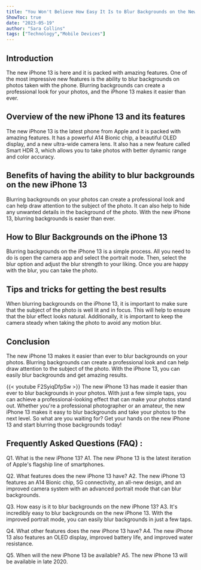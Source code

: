 ```yaml
---
title: "You Won't Believe How Easy It Is to Blur Backgrounds on the New iPhone 13!"
ShowToc: true 
date: "2023-05-19"
author: "Sara Collins" 
tags: ["Technology","Mobile Devices"]
---
```

## Introduction

The new iPhone 13 is here and it is packed with amazing features. One of the most impressive new features is the ability to blur backgrounds on photos taken with the phone. Blurring backgrounds can create a professional look for your photos, and the iPhone 13 makes it easier than ever.

## Overview of the new iPhone 13 and its features

The new iPhone 13 is the latest phone from Apple and it is packed with amazing features. It has a powerful A14 Bionic chip, a beautiful OLED display, and a new ultra-wide camera lens. It also has a new feature called Smart HDR 3, which allows you to take photos with better dynamic range and color accuracy.

## Benefits of having the ability to blur backgrounds on the new iPhone 13

Blurring backgrounds on your photos can create a professional look and can help draw attention to the subject of the photo. It can also help to hide any unwanted details in the background of the photo. With the new iPhone 13, blurring backgrounds is easier than ever.

## How to Blur Backgrounds on the iPhone 13

Blurring backgrounds on the iPhone 13 is a simple process. All you need to do is open the camera app and select the portrait mode. Then, select the blur option and adjust the blur strength to your liking. Once you are happy with the blur, you can take the photo.

## Tips and tricks for getting the best results

When blurring backgrounds on the iPhone 13, it is important to make sure that the subject of the photo is well lit and in focus. This will help to ensure that the blur effect looks natural. Additionally, it is important to keep the camera steady when taking the photo to avoid any motion blur.

## Conclusion

The new iPhone 13 makes it easier than ever to blur backgrounds on your photos. Blurring backgrounds can create a professional look and can help draw attention to the subject of the photo. With the iPhone 13, you can easily blur backgrounds and get amazing results.

{{< youtube F2SyiqDfpSw >}} 
The new iPhone 13 has made it easier than ever to blur backgrounds in your photos. With just a few simple taps, you can achieve a professional-looking effect that can make your photos stand out. Whether you're a professional photographer or an amateur, the new iPhone 13 makes it easy to blur backgrounds and take your photos to the next level. So what are you waiting for? Get your hands on the new iPhone 13 and start blurring those backgrounds today!

## Frequently Asked Questions (FAQ) :
Q1. What is the new iPhone 13?
A1. The new iPhone 13 is the latest iteration of Apple's flagship line of smartphones.

Q2. What features does the new iPhone 13 have?
A2. The new iPhone 13 features an A14 Bionic chip, 5G connectivity, an all-new design, and an improved camera system with an advanced portrait mode that can blur backgrounds.

Q3. How easy is it to blur backgrounds on the new iPhone 13?
A3. It's incredibly easy to blur backgrounds on the new iPhone 13. With the improved portrait mode, you can easily blur backgrounds in just a few taps.

Q4. What other features does the new iPhone 13 have?
A4. The new iPhone 13 also features an OLED display, improved battery life, and improved water resistance.

Q5. When will the new iPhone 13 be available?
A5. The new iPhone 13 will be available in late 2020.


